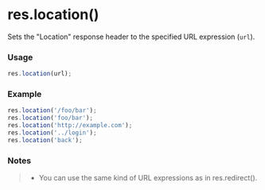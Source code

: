 # res.location()
Sets the "Location" response header to the specified URL expression (`url`).

### Usage
```javascript
res.location(url);
```

### Example
```javascript
res.location('/foo/bar');
res.location('foo/bar');
res.location('http://example.com');
res.location('../login');
res.location('back');
```

### Notes
>+ You can use the same kind of URL expressions as in res.redirect().











<docmeta name="displayName" value="res.location()">
<docmeta name="pageType" value="method">
